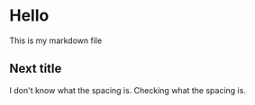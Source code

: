 # Hello
This is my markdown file

## Next title
I don't know what the spacing is. 
Checking what the spacing is. 